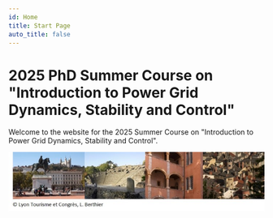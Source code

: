 ```yaml
---
id: Home
title: Start Page
auto_title: false
---
```


# 2025 PhD Summer Course on "Introduction to Power Grid Dynamics, Stability and Control"

Welcome to the website for the 2025 Summer Course on "Introduction to Power Grid Dynamics, Stability and Control".

<img src="/docs/assets/footer.jpg" width=600>